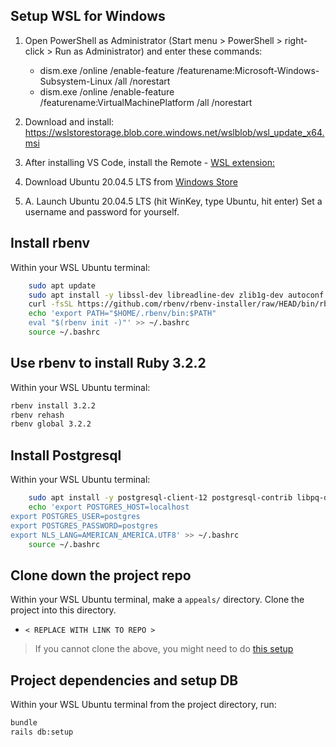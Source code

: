 ## Setup WSL for Windows

1. Open PowerShell as Administrator (Start menu > PowerShell > right-click > Run as Administrator) and enter these commands:
    * dism.exe /online /enable-feature /featurename:Microsoft-Windows-Subsystem-Linux /all /norestart
    * dism.exe /online /enable-feature /featurename:VirtualMachinePlatform /all /norestart

2. Download and install: https://wslstorestorage.blob.core.windows.net/wslblob/wsl_update_x64.msi

3. After installing VS Code, install the Remote - [WSL extension:](https://marketplace.visualstudio.com/items?itemName=ms-vscode-remote.remote-wsl)

4. Download Ubuntu 20.04.5 LTS from [Windows Store](https://apps.microsoft.com/store/search/Ubuntu)

5. A. Launch Ubuntu 20.04.5 LTS (hit WinKey, type Ubuntu, hit enter) Set a username and password for yourself.

## Install rbenv

Within your WSL Ubuntu terminal:

```bash
	sudo apt update
    sudo apt install -y libssl-dev libreadline-dev zlib1g-dev autoconf bison build-essential libyaml-dev libreadline-dev libncurses5-dev libffi-dev libgdbm-dev
    curl -fsSL https://github.com/rbenv/rbenv-installer/raw/HEAD/bin/rbenv-installer | bash
    echo 'export PATH="$HOME/.rbenv/bin:$PATH"
    eval "$(rbenv init -)"' >> ~/.bashrc
    source ~/.bashrc
```

## Use rbenv to install Ruby 3.2.2

Within your WSL Ubuntu terminal:

```bash
rbenv install 3.2.2
rbenv rehash
rbenv global 3.2.2
```

## Install Postgresql

Within your WSL Ubuntu terminal:

```bash
	sudo apt install -y postgresql-client-12 postgresql-contrib libpq-dev
	echo 'export POSTGRES_HOST=localhost
export POSTGRES_USER=postgres
export POSTGRES_PASSWORD=postgres
export NLS_LANG=AMERICAN_AMERICA.UTF8' >> ~/.bashrc
    source ~/.bashrc
```

## Clone down the project repo

Within your WSL Ubuntu terminal, make a `appeals/` directory. Clone the project into this directory.

 - `< REPLACE WITH LINK TO REPO >`

> If you cannot clone the above, you might need to do [this setup](https://docs.github.com/en/enterprise-server@3.4/authentication/keeping-your-account-and-data-secure/managing-your-personal-access-tokens)

##  Project dependencies and setup DB

Within your WSL Ubuntu terminal from the project directory, run:

```bash
bundle
rails db:setup
```
